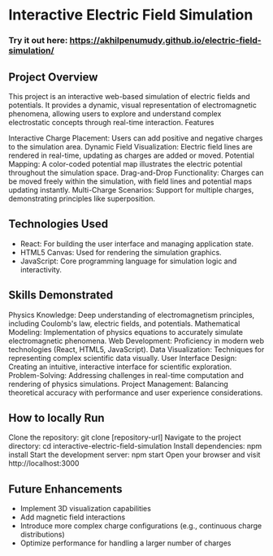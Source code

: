 # Interactive Electric Field Simulation
### Try it out here: https://akhilpenumudy.github.io/electric-field-simulation/
## Project Overview
This project is an interactive web-based simulation of electric fields and potentials. It provides a dynamic, visual representation of electromagnetic phenomena, allowing users to explore and understand complex electrostatic concepts through real-time interaction.
Features

Interactive Charge Placement: Users can add positive and negative charges to the simulation area.
Dynamic Field Visualization: Electric field lines are rendered in real-time, updating as charges are added or moved.
Potential Mapping: A color-coded potential map illustrates the electric potential throughout the simulation space.
Drag-and-Drop Functionality: Charges can be moved freely within the simulation, with field lines and potential maps updating instantly.
Multi-Charge Scenarios: Support for multiple charges, demonstrating principles like superposition.

## Technologies Used

- React: For building the user interface and managing application state.
- HTML5 Canvas: Used for rendering the simulation graphics.
- JavaScript: Core programming language for simulation logic and interactivity.

## Skills Demonstrated

Physics Knowledge: Deep understanding of electromagnetism principles, including Coulomb's law, electric fields, and potentials.
Mathematical Modeling: Implementation of physics equations to accurately simulate electromagnetic phenomena.
Web Development: Proficiency in modern web technologies (React, HTML5, JavaScript).
Data Visualization: Techniques for representing complex scientific data visually.
User Interface Design: Creating an intuitive, interactive interface for scientific exploration.
Problem-Solving: Addressing challenges in real-time computation and rendering of physics simulations.
Project Management: Balancing theoretical accuracy with performance and user experience considerations.

## How to locally Run

Clone the repository: git clone [repository-url]
Navigate to the project directory: cd interactive-electric-field-simulation
Install dependencies: npm install
Start the development server: npm start
Open your browser and visit http://localhost:3000

## Future Enhancements

- Implement 3D visualization capabilities
- Add magnetic field interactions
- Introduce more complex charge configurations (e.g., continuous charge distributions)
- Optimize performance for handling a larger number of charges
